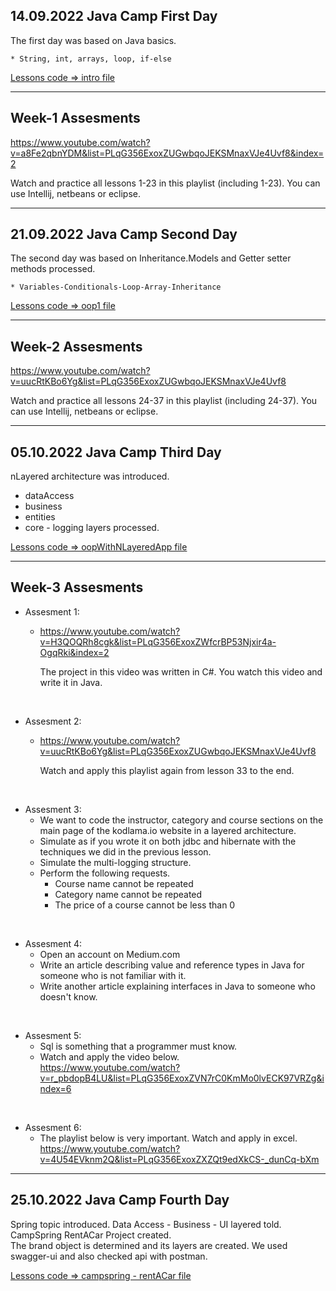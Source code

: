 ## 14.09.2022 Java Camp First Day

The first day was based on Java basics. <br>

    * String, int, arrays, loop, if-else

[Lessons code => intro file](https://github.com/pelinhangisi/java2022-kodlamaio/tree/master/lessons/intro)

<hr>

## Week-1 Assesments

https://www.youtube.com/watch?v=a8Fe2qbnYDM&list=PLqG356ExoxZUGwbqoJEKSMnaxVJe4Uvf8&index=2

Watch and practice all lessons 1-23 in this playlist (including 1-23). 
You can use Intellij, netbeans or eclipse.

<hr>

## 21.09.2022 Java Camp Second Day

The second day was based on Inheritance.Models and Getter setter methods processed.

    * Variables-Conditionals-Loop-Array-Inheritance

[Lessons code => oop1 file](https://github.com/pelinhangisi/java2022-kodlamaio/tree/master/oop1)

<hr>

## Week-2 Assesments

https://www.youtube.com/watch?v=uucRtKBo6Yg&list=PLqG356ExoxZUGwbqoJEKSMnaxVJe4Uvf8

Watch and practice all lessons 24-37 in this playlist (including 24-37).
You can use Intellij, netbeans or eclipse.

<hr>

## 05.10.2022 Java Camp Third Day

nLayered architecture was introduced. 
* dataAccess
* business
* entities
* core - logging
layers processed. 

[Lessons code => oopWithNLayeredApp file](https://github.com/pelinhangisi/java2022-kodlamaio/tree/master/oopWithNLayeredApp)

<hr>

## Week-3 Assesments

* Assesment 1: 
  * https://www.youtube.com/watch?v=H3QOQRh8cgk&list=PLqG356ExoxZWfcrBP53Njxir4a-OgqRki&index=2 

    The project in this video was written in C#. You watch this video and write it in Java. <br>
  
<br>

* Assesment 2: 
  * https://www.youtube.com/watch?v=uucRtKBo6Yg&list=PLqG356ExoxZUGwbqoJEKSMnaxVJe4Uvf8

    Watch and apply this playlist again from lesson 33 to the end.
  
<br>

* Assesment 3: 
  * We want to code the instructor, category and course sections on the main page of the kodlama.io website in a layered architecture.
  * Simulate as if you wrote it on both jdbc and hibernate with the techniques we did in the previous lesson.
  * Simulate the multi-logging structure.
  * Perform the following requests.
    * Course name cannot be repeated
    * Category name cannot be repeated
    * The price of a course cannot be less than 0 <br>

<br>

* Assesment 4:
  * Open an account on Medium.com
  * Write an article describing value and reference types in Java for someone who is not familiar with it.
  * Write another article explaining interfaces in Java to someone who doesn't know. <br>

<br>

* Assesment 5:
  * Sql is something that a programmer must know. 
  * Watch and apply the video below. <br>
    https://www.youtube.com/watch?v=r_pbdopB4LU&list=PLqG356ExoxZVN7rC0KmMo0lvECK97VRZg&index=6  <br>

<br>

* Assesment 6: 
  * The playlist below is very important. Watch and apply in excel. <br>
    https://www.youtube.com/watch?v=4U54EVknm2Q&list=PLqG356ExoxZXZQt9edXkCS-_dunCq-bXm

<hr>


## 25.10.2022 Java Camp Fourth Day

Spring topic introduced. Data Access - Business - UI layered told. <br>
CampSpring RentACar Project created. <br>
The brand object is determined and its layers are created. We used swagger-ui and also checked api with postman. 



[Lessons code => campspring - rentACar file](https://github.com/pelinhangisi/java2022-kodlamaio/tree/master/campspring/rentACar)
